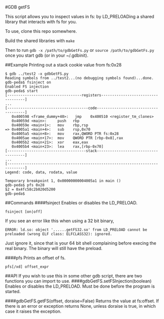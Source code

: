 #GDB getFS

This script allows you to inspect values in fs: by LD_PRELOADing a shared library that interacts with fs for you.

To use, clone this repo somewhere.

Build the shared libraries with `make`

Then to run
```gdb -x /path/to/gdbGetFs.py``` or ```source /path/to/gdbGetFs.py``` once you start gdb (or in your ~/.gdbinit).

##Example
Printing out a stack cookie value from fs:0x28
```
$ gdb ../test2 -x gdbGetFS.py
Reading symbols from ../test2...(no debugging symbols found)...done.
gdb-peda$ fsinject on
Enabled FS injection
gdb-peda$ start
[----------------------------------registers-----------------------------------]
...
[-------------------------------------code-------------------------------------]
   0x400598 <frame_dummy+40>:   jmp    0x400510 <register_tm_clones>
   0x40059d <main>:     push   rbp
   0x40059e <main+1>:   mov    rbp,rsp
=> 0x4005a1 <main+4>:   sub    rsp,0x70
   0x4005a5 <main+8>:   mov    rax,QWORD PTR fs:0x28
   0x4005ae <main+17>:  mov    QWORD PTR [rbp-0x8],rax
   0x4005b2 <main+21>:  xor    eax,eax
   0x4005b4 <main+23>:  lea    rax,[rbp-0x70]
[------------------------------------stack-------------------------------------]
...
[------------------------------------------------------------------------------]
Legend: code, data, rodata, value

Temporary breakpoint 1, 0x00000000004005a1 in main ()
gdb-peda$ pfs 0x28
$2 = 0x4fc58c2b020d5200
gdb-peda$
```

##Commands
####fsinject
Enables or disables the LD_PRELOAD.

```fsinject [on|off]```

If you see an error like this when using a 32 bit binary,

`ERROR: ld.so: object '......getFS32.so' from LD_PRELOAD cannot be preloaded (wrong ELF class: ELFCLASS32): ignored.`

Just ignore it, since that is your 64 bit shell complaining before execing the real binary. The binary will still have the preload.


####pfs
Prints an offset of fs.

```pfs[/xd] offset_expr```

##API
If you wish to use this in some other gdb script, there are two functions you can import to use.
####gdbGetFS.setFSInjection(boolean)
Enables or disables the LD_PRELOAD. Must be done before the program is started.

####gdbGetFS.getFS(offset, doraise=False)
Returns the value at fs:offset. If there is an error or exception returns None, unless doraise is true, in which case it raises the exception. 


